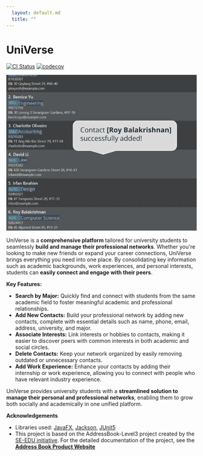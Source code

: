 ```yaml
---
  layout: default.md
  title: ""
---
```


# UniVerse

[![CI Status](https://github.com/se-edu/addressbook-level3/workflows/Java%20CI/badge.svg)](https://github.com/AY2425S1-CS2103T-T17-1/tp/actions)
[![codecov](https://codecov.io/gh/se-edu/addressbook-level3/branch/master/graph/badge.svg)](https://codecov.io/gh/se-edu/addressbook-level3)

![Ui](images/Ui.png)

UniVerse is a **comprehensive platform** tailored for university students to seamlessly **build and manage their professional networks**. Whether you're looking to make new friends or expand your career connections, UniVerse brings everything you need into one place. By consolidating key information such as academic backgrounds, work experiences, and personal interests, students can **easily connect and engage with their peers**.

**Key Features:**

* **Search by Major:** Quickly find and connect with students from the same academic field to foster meaningful academic and professional relationships.
* **Add New Contacts:** Build your professional network by adding new contacts, complete with essential details such as name, phone, email, address, university, and major.
* **Associate Interests:** Link interests or hobbies to contacts, making it easier to discover peers with common interests in both academic and social circles.
* **Delete Contacts:** Keep your network organized by easily removing outdated or unnecessary contacts.
* **Add Work Experience:** Enhance your contacts by adding their internship or work experience, allowing you to connect with people who have relevant industry experience.

UniVerse provides university students with a **streamlined solution to manage their personal and professional networks**, enabling them to grow both socially and academically in one unified platform.

**Acknowledgements**

* Libraries used: [JavaFX](https://openjfx.io/), [Jackson](https://github.com/FasterXML/jackson), [JUnit5](https://github.com/junit-team/junit5)
* This project is based on the AddressBook-Level3 project created by the [SE-EDU initiative](https://se-education.org). For the detailed documentation of the project, see the **[Address Book Product Website](https://se-education.org/addressbook-level3)**

